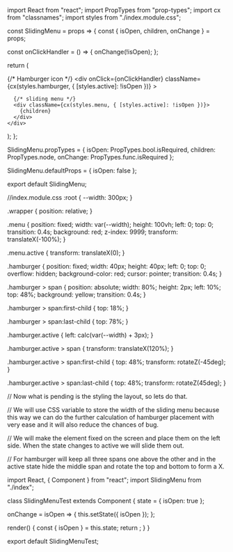 import React from "react";
import PropTypes from "prop-types";
import cx from "classnames";
import styles from "./index.module.css";

const SlidingMenu = props => {
  const { isOpen, children, onChange } = props;

  const onClickHandler = () => {
    onChange(!isOpen);
  };

  return (
    <div className={styles.wrapper}>
      {/* Hamburger icon */}
      <div
        onClick={onClickHandler}
        className={cx(styles.hamburger, { [styles.active]: !isOpen })}
      >
        <span></span>
        <span></span>
        <span></span>
      </div>

      {/* sliding menu */}
      <div className={cx(styles.menu, { [styles.active]: !isOpen })}>
        {children}
      </div>
    </div>
  );
};

SlidingMenu.propTypes = {
  isOpen: PropTypes.bool.isRequired,
  children: PropTypes.node,
  onChange: PropTypes.func.isRequired
};

SlidingMenu.defaultProps = {
  isOpen: false
};

export default SlidingMenu;




//index.module.css
:root {
    --width: 300px;
  }
  
  .wrapper {
    position: relative;
  }
  
  .menu {
    position: fixed;
    width: var(--width);
    height: 100vh;
    left: 0;
    top: 0;
    transition: 0.4s;
    background: red;
    z-index: 9999;
    transform: translateX(-100%);
  }
  
  .menu.active {
    transform: translateX(0);
  }
  
  .hamburger {
    position: fixed;
    width: 40px;
    height: 40px;
    left: 0;
    top: 0;
    overflow: hidden;
    background-color: red;
    cursor: pointer;
    transition: 0.4s;
  }
  
  .hamburger > span {
    position: absolute;
    width: 80%;
    height: 2px;
    left: 10%;
    top: 48%;
    background: yellow;
    transition: 0.4s;
  }
  
  .hamburger > span:first-child {
    top: 18%;
  }
  
  .hamburger > span:last-child {
    top: 78%;
  }
  
  .hamburger.active {
    left: calc(var(--width) + 3px);
  }
  
  .hamburger.active > span {
    transform: translateX(120%);
  }
  
  .hamburger.active > span:first-child {
    top: 48%;
    transform: rotateZ(-45deg);
  }
  
  .hamburger.active > span:last-child {
    top: 48%;
    transform: rotateZ(45deg);
  }


//   Now what is pending is the styling the layout, so lets do that.

// We will use CSS variable to store the width of the sliding menu because this way we can do the further calculation of hamburger placement with very ease and it will also reduce the chances of bug.

// We will make the element fixed on the screen and place them on the left side. When the state changes to active we will slide them out.

// For hamburger will keep all three spans one above the other and in the active state hide the middle span and rotate the top and bottom to form a X.


import React, { Component } from "react";
import SlidingMenu from "./index";

class SlidingMenuTest extends Component {
  state = {
    isOpen: true
  };

  onChange = isOpen => {
    this.setState({
      isOpen
    });
  };

  render() {
    const { isOpen } = this.state;
    return <SlidingMenu isOpen={isOpen} onChange={this.onChange} />;
  }
}

export default SlidingMenuTest;
